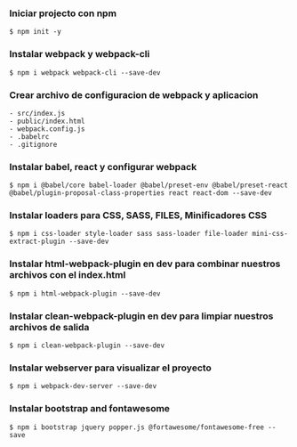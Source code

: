 ### Iniciar projecto con npm

    $ npm init -y

### Instalar webpack y webpack-cli

    $ npm i webpack webpack-cli --save-dev

### Crear archivo de configuracion de webpack y aplicacion

    - src/index.js
    - public/index.html
    - webpack.config.js
    - .babelrc
    - .gitignore

### Instalar babel, react y configurar webpack

    $ npm i @babel/core babel-loader @babel/preset-env @babel/preset-react @babel/plugin-proposal-class-properties react react-dom --save-dev

### Instalar loaders para CSS, SASS, FILES, Minificadores CSS

    $ npm i css-loader style-loader sass sass-loader file-loader mini-css-extract-plugin --save-dev

### Instalar html-webpack-plugin en dev para combinar nuestros archivos con el index.html

    $ npm i html-webpack-plugin --save-dev

### Instalar clean-webpack-plugin en dev para limpiar nuestros archivos de salida

    $ npm i clean-webpack-plugin --save-dev

### Instalar webserver para visualizar el proyecto

    $ npm i webpack-dev-server --save-dev

### Instalar bootstrap and fontawesome

    $ npm i bootstrap jquery popper.js @fortawesome/fontawesome-free --save